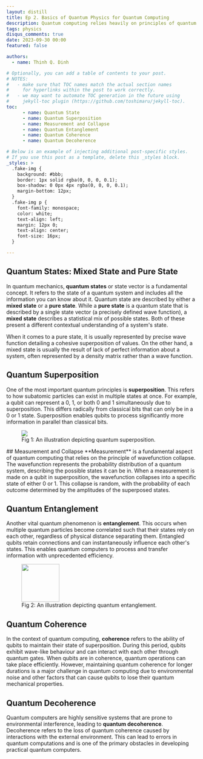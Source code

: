 ```yaml
---
layout: distill
title: Ep 2. Basics of Quantum Physics for Quantum Computing
description: Quantum computing relies heavily on principles of quantum physics to achieve its enhanced computational capabilities. Grasping some core quantum concepts is key to comprehending quantum computing on a deeper level. 
tags: physics
disqus_comments: true
date: 2023-09-30 00:00
featured: false

authors:
  - name: Thinh Q. Dinh

# Optionally, you can add a table of contents to your post.
# NOTES:
#   - make sure that TOC names match the actual section names
#     for hyperlinks within the post to work correctly.
#   - we may want to automate TOC generation in the future using
#     jekyll-toc plugin (https://github.com/toshimaru/jekyll-toc).
toc:
      - name: Quantum State
      - name: Quantum Superposition
      - name: Measurement and Collapse
      - name: Quantum Entanglement 
      - name: Quantum Coherence
      - name: Quantum Decoherence

# Below is an example of injecting additional post-specific styles.
# If you use this post as a template, delete this _styles block.
_styles: >
  .fake-img {
    background: #bbb;
    border: 1px solid rgba(0, 0, 0, 0.1);
    box-shadow: 0 0px 4px rgba(0, 0, 0, 0.1);
    margin-bottom: 12px;
  }
  .fake-img p {
    font-family: monospace;
    color: white;
    text-align: left;
    margin: 12px 0;
    text-align: center;
    font-size: 16px;
  }

---
```


## Quantum States: Mixed State and Pure State

In quantum mechanics, **quantum states** or state vector is a fundamental concept. It refers to the state of a quantum system and includes all the information you can know about it. Quantum state are described by either a **mixed state** or a **pure state**. While a **pure state** is a quantum state that is described by a single state vector (a precisely defined wave function), a **mixed state** describes a statistical mix of possible states. Both of these present a different contextual understanding of a system's state.

When it comes to a pure state, it is usually represented by precise wave function detailing a cohesive superposition of values. On the other hand, a mixed state is usually the result of lack of perfect information about a system, often represented by a density matrix rather than a wave function.


## Quantum Superposition

One of the most important quantum principles is **superposition**. This refers to how subatomic particles can exist in multiple states at once. For example, a qubit can represent a 0, 1, or both 0 and 1 simultaneously due to superposition. This differs radically from classical bits that can only be in a 0 or 1 state. Superposition enables qubits to process significantly more information in parallel than classical bits.

<figure>
    <img src="https://www.researchgate.net/profile/I-Putu-Agus-Eka-Pratama/publication/365122869/figure/fig1/AS:11431281145671860@1681440876250/Superposition-in-quantum-computing.png"
         >
    <figcaption>Fig 1: An illustration depicting quantum superposition.</figcaption>
</figure>
## Measurement and Collapse
**Measurement** is a fundamental aspect of quantum computing that relies on the principle of wavefunction collapse. The wavefunction represents the probability distribution of a quantum system, describing the possible states it can be in. When a measurement is made on a qubit in superposition, the wavefunction collapses into a specific state of either 0 or 1. This collapse is random, with the probability of each outcome determined by the amplitudes of the superposed states.

## Quantum Entanglement 

Another vital quantum phenomenon is **entanglement**. This occurs when multiple quantum particles become correlated such that their states rely on each other, regardless of physical distance separating them. Entangled qubits retain connections and can instantaneously influence each other's states. This enables quantum computers to process and transfer information with unprecedented efficiency. 

<figure>
    <img src="https://quantumatlas.umd.edu/static/entanglement_chart-c1972bded042d9571e841ee153e5d690.png"
         width="100" height="100">
    <figcaption>Fig 2: An illustration depicting quantum entanglement.</figcaption>
</figure>

## Quantum Coherence

In the context of quantum computing, **coherence** refers to the ability of qubits to maintain their state of superposition. During this period, qubits exhibit wave-like behaviour and can interact with each other through quantum gates. When qubits are in coherence, quantum operations can take place efficiently. However, maintaining quantum coherence for longer durations is a major challenge in quantum computing due to environmental noise and other factors that can cause qubits to lose their quantum mechanical properties.


## Quantum Decoherence

Quantum computers are highly sensitive systems that are prone to environmental interference, leading to **quantum decoherence**. Decoherence refers to the loss of quantum coherence caused by interactions with the external environment. This can lead to errors in quantum computations and is one of the primary obstacles in developing practical quantum computers.